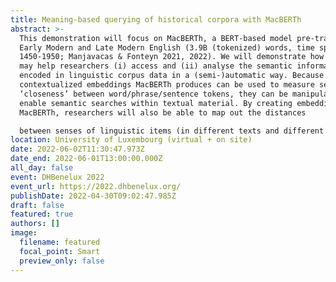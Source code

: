 ```yaml
---
title: Meaning-based querying of historical corpora with MacBERTh
abstract: >-
  This demonstration will focus on MacBERTh, a BERT-based model pre-trained on
  Early Modern and Late Modern English (3.9B (tokenized) words, time span:
  1450-1950; Manjavacas & Fonteyn 2021, 2022). We will demonstrate how MacBERTh
  may help researchers (i) access and (ii) analyse the semantic information
  encoded in linguistic corpus data in a (semi-)automatic way. Because the
  contextualized embeddings MacBERTh produces can be used to measure semantic
  ‘closeness’ between word/phrase/sentence tokens, they can be manipulated to
  enable semantic searches within textual material. By creating embeddings with
  MacBERTh, researchers will also be able to map out the distances

  between senses of linguistic items (in different texts and different time stages) as formalized in their representational distances. In this demonstration, we walk participants through case studies that show how MacBERTh can support historical corpus analysis (from data collection to pre-processing to (error) analysis).
location: University of Luxembourg (virtual + on site)
date: 2022-06-02T11:30:47.973Z
date_end: 2022-06-01T13:00:00.000Z
all_day: false
event: DHBenelux 2022
event_url: https://2022.dhbenelux.org/
publishDate: 2022-04-30T09:02:47.985Z
draft: false
featured: true
authors: []
image:
  filename: featured
  focal_point: Smart
  preview_only: false
---
```

